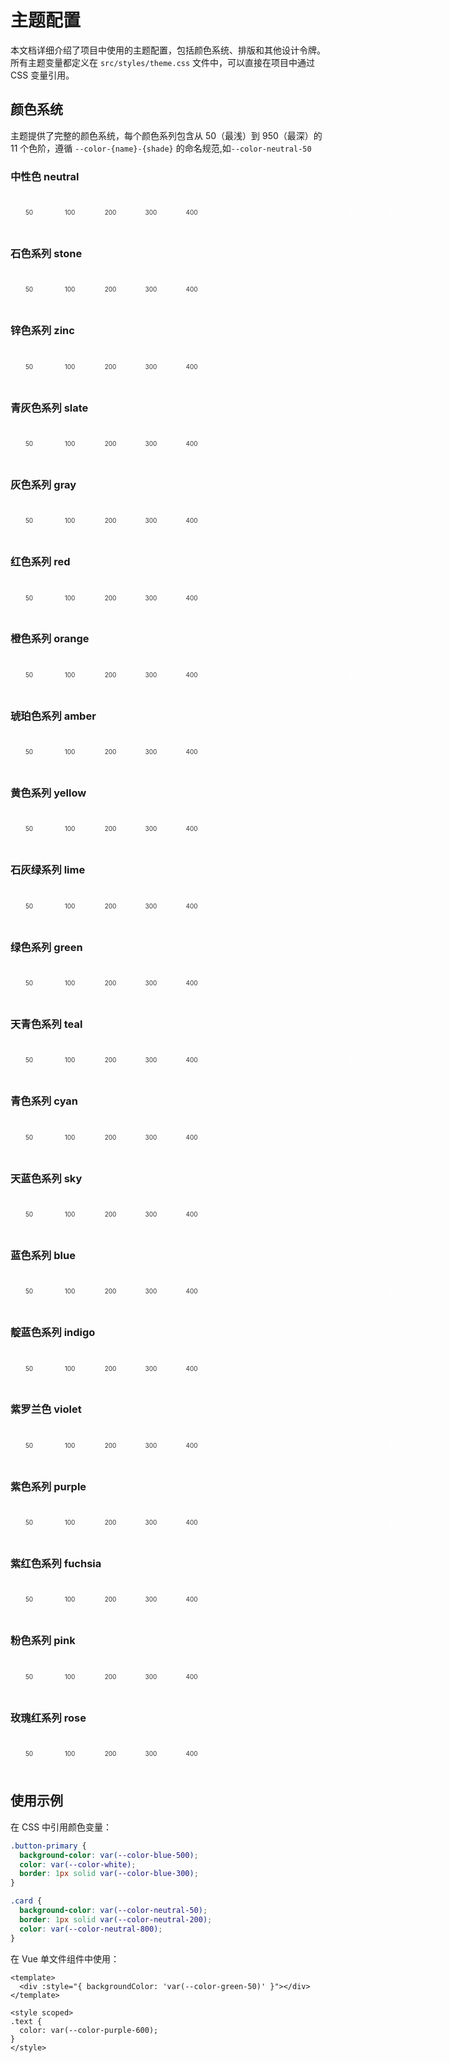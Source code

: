 # 主题配置
<script>
// 颜色复制功能 - 仅在浏览器环境执行
if (typeof window !== 'undefined') {
  function setupColorCopy() {
    document.querySelectorAll('.color-swatch').forEach(swatch => {
      swatch.addEventListener('click', function() {
        const color = this.style.backgroundColor;
        navigator.clipboard.writeText(color).then(() => {
          const originalText = this.textContent;
          this.textContent = '✓ 已复制';
          this.style.opacity = '0.5';
          setTimeout(() => {
            this.textContent = originalText;
            this.style.opacity = '1';
          }, 1500);
        });
      });
    });
  }
  // 页面加载完成后初始化
  if (document.readyState === 'loading') {
    document.addEventListener('DOMContentLoaded', setupColorCopy);
  } else {
    setupColorCopy();
  }
}
</script>


<style>
.color-swatch {
  width: 60px;
  height: 60px;
  aspect-ratio: 1 / 1;
  display: flex;
  align-items: center;
  justify-content: center;
  text-align: center;
  font-size: 10px;
  border-radius: 4px;
  cursor: pointer;
  transition: all 0.2s ease;
}


.color-swatch:hover {
  transform: scale(1.05);
}
.color-group {
  margin: 10px 0 0px;
  display: flex;
  gap:5px;
}

@media (max-width: 767px) {
  .color-group {
    flex-direction: column;
    gap: 3px;
    margin: 5px 0;
  }

  .color-swatch {
  width: 100%;
  height: 60px;
  aspect-ratio: 10/1;
  display: flex;
  align-items: center;
  justify-content: center;
  text-align: center;
  font-size: 10px;
  border-radius: 4px;
  cursor: pointer;
  transition: all 0.2s ease;
}
}
</style>

本文档详细介绍了项目中使用的主题配置，包括颜色系统、排版和其他设计令牌。所有主题变量都定义在 `src/styles/theme.css` 文件中，可以直接在项目中通过 CSS 变量引用。

## 颜色系统

主题提供了完整的颜色系统，每个颜色系列包含从 50（最浅）到 950（最深）的 11 个色阶，遵循 `--color-{name}-{shade}` 的命名规范,如`--color-neutral-50`

### 中性色 neutral

<div class="color-group">
  <div class="color-swatch" style="background-color: var(--color-neutral-50); color: #333;">50</div>
  <div class="color-swatch" style="background-color: var(--color-neutral-100); color: #333;">100</div>
  <div class="color-swatch" style="background-color: var(--color-neutral-200); color: #333;">200</div>
  <div class="color-swatch" style="background-color: var(--color-neutral-300); color: #333;">300</div>
  <div class="color-swatch" style="background-color: var(--color-neutral-400); color: #333;">400</div>
  <div class="color-swatch" style="background-color: var(--color-neutral-500); color: white;">500</div>
  <div class="color-swatch" style="background-color: var(--color-neutral-600); color: white;">600</div>
  <div class="color-swatch" style="background-color: var(--color-neutral-700); color: white;">700</div>
  <div class="color-swatch" style="background-color: var(--color-neutral-800); color: white;">800</div>
  <div class="color-swatch" style="background-color: var(--color-neutral-900); color: white;">900</div>
  <div class="color-swatch" style="background-color: var(--color-neutral-950); color: white;">950</div>
</div>

### 石色系列 stone

<div class="color-group">
  <div class="color-swatch" style="background-color: var(--color-stone-50); color: #333;">50</div>
  <div class="color-swatch" style="background-color: var(--color-stone-100); color: #333;">100</div>
  <div class="color-swatch" style="background-color: var(--color-stone-200); color: #333;">200</div>
  <div class="color-swatch" style="background-color: var(--color-stone-300); color: #333;">300</div>
  <div class="color-swatch" style="background-color: var(--color-stone-400); color: #333;">400</div>
  <div class="color-swatch" style="background-color: var(--color-stone-500); color: white;">500</div>
  <div class="color-swatch" style="background-color: var(--color-stone-600); color: white;">600</div>
  <div class="color-swatch" style="background-color: var(--color-stone-700); color: white;">700</div>
  <div class="color-swatch" style="background-color: var(--color-stone-800); color: white;">800</div>
  <div class="color-swatch" style="background-color: var(--color-stone-900); color: white;">900</div>
  <div class="color-swatch" style="background-color: var(--color-stone-950); color: white;">950</div>
</div>

### 锌色系列 zinc

<div class="color-group">
  <div class="color-swatch" style="background-color: var(--color-zinc-50); color: #333;">50</div>
  <div class="color-swatch" style="background-color: var(--color-zinc-100); color: #333;">100</div>
  <div class="color-swatch" style="background-color: var(--color-zinc-200); color: #333;">200</div>
  <div class="color-swatch" style="background-color: var(--color-zinc-300); color: #333;">300</div>
  <div class="color-swatch" style="background-color: var(--color-zinc-400); color: #333;">400</div>
  <div class="color-swatch" style="background-color: var(--color-zinc-500); color: white;">500</div>
  <div class="color-swatch" style="background-color: var(--color-zinc-600); color: white;">600</div>
  <div class="color-swatch" style="background-color: var(--color-zinc-700); color: white;">700</div>
  <div class="color-swatch" style="background-color: var(--color-zinc-800); color: white;">800</div>
  <div class="color-swatch" style="background-color: var(--color-zinc-900); color: white;">900</div>
  <div class="color-swatch" style="background-color: var(--color-zinc-950); color: white;">950</div>
</div>

### 青灰色系列 slate

<div class="color-group">
  <div class="color-swatch" style="background-color: var(--color-slate-50); color: #333;">50</div>
  <div class="color-swatch" style="background-color: var(--color-slate-100); color: #333;">100</div>
  <div class="color-swatch" style="background-color: var(--color-slate-200); color: #333;">200</div>
  <div class="color-swatch" style="background-color: var(--color-slate-300); color: #333;">300</div>
  <div class="color-swatch" style="background-color: var(--color-slate-400); color: #333;">400</div>
  <div class="color-swatch" style="background-color: var(--color-slate-500); color: white;">500</div>
  <div class="color-swatch" style="background-color: var(--color-slate-600); color: white;">600</div>
  <div class="color-swatch" style="background-color: var(--color-slate-700); color: white;">700</div>
  <div class="color-swatch" style="background-color: var(--color-slate-800); color: white;">800</div>
  <div class="color-swatch" style="background-color: var(--color-slate-900); color: white;">900</div>
  <div class="color-swatch" style="background-color: var(--color-slate-950); color: white;">950</div>
</div>

### 灰色系列 gray

<div class="color-group">
  <div class="color-swatch" style="background-color: var(--color-gray-50); color: #333;">50</div>
  <div class="color-swatch" style="background-color: var(--color-gray-100); color: #333;">100</div> 
  <div class="color-swatch" style="background-color: var(--color-gray-200); color: #333;">200</div>
  <div class="color-swatch" style="background-color: var(--color-gray-300); color: #333;">300</div>
  <div class="color-swatch" style="background-color: var(--color-gray-400); color: #333;">400</div>
  <div class="color-swatch" style="background-color: var(--color-gray-500); color: white;">500</div>
  <div class="color-swatch" style="background-color: var(--color-gray-600); color: white;">600</div>
  <div class="color-swatch" style="background-color: var(--color-gray-700); color: white;">700</div>
  <div class="color-swatch" style="background-color: var(--color-gray-800); color: white;">800</div>
  <div class="color-swatch" style="background-color: var(--color-gray-900); color: white;">900</div>
  <div class="color-swatch" style="background-color: var(--color-gray-950); color: white;">950</div>    
</div>

### 红色系列 red

<div class="color-group">
  <div class="color-swatch" style="background-color: var(--color-red-50); color: #333;">50</div>
  <div class="color-swatch" style="background-color: var(--color-red-100); color: #333;">100</div>
  <div class="color-swatch" style="background-color: var(--color-red-200); color: #333;">200</div>
  <div class="color-swatch" style="background-color: var(--color-red-300); color: #333;">300</div>
  <div class="color-swatch" style="background-color: var(--color-red-400); color: #333;">400</div>
  <div class="color-swatch" style="background-color: var(--color-red-500); color: white;">500</div>
  <div class="color-swatch" style="background-color: var(--color-red-600); color: white;">600</div>
  <div class="color-swatch" style="background-color: var(--color-red-700); color: white;">700</div>
  <div class="color-swatch" style="background-color: var(--color-red-800); color: white;">800</div>
  <div class="color-swatch" style="background-color: var(--color-red-900); color: white;">900</div>
  <div class="color-swatch" style="background-color: var(--color-red-950); color: white;">950</div>
</div>

### 橙色系列 orange

<div class="color-group">
  <div class="color-swatch" style="background-color: var(--color-orange-50); color: #333;">50</div>
  <div class="color-swatch" style="background-color: var(--color-orange-100); color: #333;">100</div>
  <div class="color-swatch" style="background-color: var(--color-orange-200); color: #333;">200</div>
  <div class="color-swatch" style="background-color: var(--color-orange-300); color: #333;">300</div>
  <div class="color-swatch" style="background-color: var(--color-orange-400); color: #333;">400</div>
  <div class="color-swatch" style="background-color: var(--color-orange-500); color: white;">500</div>
  <div class="color-swatch" style="background-color: var(--color-orange-600); color: white;">600</div>
  <div class="color-swatch" style="background-color: var(--color-orange-700); color: white;">700</div>
  <div class="color-swatch" style="background-color: var(--color-orange-800); color: white;">800</div>
  <div class="color-swatch" style="background-color: var(--color-orange-900); color: white;">900</div>
  <div class="color-swatch" style="background-color: var(--color-orange-950); color: white;">950</div>
</div>

### 琥珀色系列 amber

<div class="color-group">
  <div class="color-swatch" style="background-color: var(--color-amber-50); color: #333;">50</div>
  <div class="color-swatch" style="background-color: var(--color-amber-100); color: #333;">100</div>
  <div class="color-swatch" style="background-color: var(--color-amber-200); color: #333;">200</div>
  <div class="color-swatch" style="background-color: var(--color-amber-300); color: #333;">300</div>
  <div class="color-swatch" style="background-color: var(--color-amber-400); color: #333;">400</div>
  <div class="color-swatch" style="background-color: var(--color-amber-500); color: white;">500</div>
  <div class="color-swatch" style="background-color: var(--color-amber-600); color: white;">600</div>
  <div class="color-swatch" style="background-color: var(--color-amber-700); color: white;">700</div>
  <div class="color-swatch" style="background-color: var(--color-amber-800); color: white;">800</div>
  <div class="color-swatch" style="background-color: var(--color-amber-900); color: white;">900</div>
  <div class="color-swatch" style="background-color: var(--color-amber-950); color: white;">950</div>
</div>

### 黄色系列 yellow

<div class="color-group">
  <div class="color-swatch" style="background-color: var(--color-yellow-50); color: #333;">50</div>
  <div class="color-swatch" style="background-color: var(--color-yellow-100); color: #333;">100</div>
  <div class="color-swatch" style="background-color: var(--color-yellow-200); color: #333;">200</div>
  <div class="color-swatch" style="background-color: var(--color-yellow-300); color: #333;">300</div>
  <div class="color-swatch" style="background-color: var(--color-yellow-400); color: #333;">400</div>
  <div class="color-swatch" style="background-color: var(--color-yellow-500); color: white;">500</div>
  <div class="color-swatch" style="background-color: var(--color-yellow-600); color: white;">600</div>
  <div class="color-swatch" style="background-color: var(--color-yellow-700); color: white;">700</div>
  <div class="color-swatch" style="background-color: var(--color-yellow-800); color: white;">800</div>
  <div class="color-swatch" style="background-color: var(--color-yellow-900); color: white;">900</div>
  <div class="color-swatch" style="background-color: var(--color-yellow-950); color: white;">950</div>
</div>

### 石灰绿系列 lime

<div class="color-group">
  <div class="color-swatch" style="background-color: var(--color-lime-50); color: #333;">50</div>
  <div class="color-swatch" style="background-color: var(--color-lime-100); color: #333;">100</div>
  <div class="color-swatch" style="background-color: var(--color-lime-200); color: #333;">200</div>
  <div class="color-swatch" style="background-color: var(--color-lime-300); color: #333;">300</div>
  <div class="color-swatch" style="background-color: var(--color-lime-400); color: #333;">400</div>
  <div class="color-swatch" style="background-color: var(--color-lime-500);color: white;">500</div>
  <div class="color-swatch" style="background-color: var(--color-lime-600); color: white;">600</div>
  <div class="color-swatch" style="background-color: var(--color-lime-700); color: white;">700</div>
  <div class="color-swatch" style="background-color: var(--color-lime-800); color: white;">800</div>
  <div class="color-swatch" style="background-color: var(--color-lime-900); color: white;">900</div>
  <div class="color-swatch" style="background-color: var(--color-lime-950); color: white;">950</div>
</div>

### 绿色系列 green

<div class="color-group">
  <div class="color-swatch" style="background-color: var(--color-green-50); color: #333;">50</div>
  <div class="color-swatch" style="background-color: var(--color-green-100); color: #333;">100</div>
  <div class="color-swatch" style="background-color: var(--color-green-200); color: #333;">200</div>
  <div class="color-swatch" style="background-color: var(--color-green-300); color: #333;">300</div>
  <div class="color-swatch" style="background-color: var(--color-green-400); color: #333;">400</div>
  <div class="color-swatch" style="background-color: var(--color-green-500); color: white;">500</div>
  <div class="color-swatch" style="background-color: var(--color-green-600); color: white;">600</div>
  <div class="color-swatch" style="background-color: var(--color-green-700); color: white;">700</div>
  <div class="color-swatch" style="background-color: var(--color-green-800); color: white;">800</div>
  <div class="color-swatch" style="background-color: var(--color-green-900); color: white;">900</div>
  <div class="color-swatch" style="background-color: var(--color-green-950); color: white;">950</div>
</div>

### 天青色系列 teal

  <div class="color-group">
  <div class="color-swatch" style="background-color: var(--color-teal-50); color: #333;">50</div>
  <div class="color-swatch" style="background-color: var(--color-teal-100); color: #333;">100</div>
  <div class="color-swatch" style="background-color: var(--color-teal-200); color: #333;">200</div>
  <div class="color-swatch" style="background-color: var(--color-teal-300); color: #333;">300</div>
  <div class="color-swatch" style="background-color: var(--color-teal-400); color: #333;">400</div>
  <div class="color-swatch" style="background-color: var(--color-teal-500); color: white;">500</div>
  <div class="color-swatch" style="background-color: var(--color-teal-600); color: white;">600</div>
  <div class="color-swatch" style="background-color: var(--color-teal-700); color: white;">700</div>
  <div class="color-swatch" style="background-color: var(--color-teal-800); color: white;">800</div>
  <div class="color-swatch" style="background-color: var(--color-teal-900); color: white;">900</div>
  <div class="color-swatch" style="background-color: var(--color-teal-950); color: white;">950</div>
</div>

### 青色系列 cyan

<div class="color-group">
  <div class="color-swatch" style="background-color: var(--color-cyan-50); color: #333;">50</div>
  <div class="color-swatch" style="background-color: var(--color-cyan-100); color: #333;">100</div>
  <div class="color-swatch" style="background-color: var(--color-cyan-200); color: #333;">200</div>
  <div class="color-swatch" style="background-color: var(--color-cyan-300); color: #333;">300</div>
  <div class="color-swatch" style="background-color: var(--color-cyan-400); color: #333;">400</div>
  <div class="color-swatch" style="background-color: var(--color-cyan-500);  color: white;">500</div>
  <div class="color-swatch" style="background-color: var(--color-cyan-600); color: white;">600</div>
  <div class="color-swatch" style="background-color: var(--color-cyan-700); color: white;">700</div>
  <div class="color-swatch" style="background-color: var(--color-cyan-800); color: white;">800</div>
  <div class="color-swatch" style="background-color: var(--color-cyan-900); color: white;">900</div>
  <div class="color-swatch" style="background-color: var(--color-cyan-950); color: white;">950</div>
</div>

### 天蓝色系列 sky

<div class="color-group">
  <div class="color-swatch" style="background-color: var(--color-sky-50); color: #333;">50</div>
  <div class="color-swatch" style="background-color: var(--color-sky-100); color: #333;">100</div>
  <div class="color-swatch" style="background-color: var(--color-sky-200); color: #333;">200</div>
  <div class="color-swatch" style="background-color: var(--color-sky-300); color: #333;">300</div>
  <div class="color-swatch" style="background-color: var(--color-sky-400); color: #333;">400</div>
  <div class="color-swatch" style="background-color: var(--color-sky-500); color: white;">500</div>
  <div class="color-swatch" style="background-color: var(--color-sky-600); color: white;">600</div>
  <div class="color-swatch" style="background-color: var(--color-sky-700); color: white;">700</div>
  <div class="color-swatch" style="background-color: var(--color-sky-800); color: white;">800</div>
  <div class="color-swatch" style="background-color: var(--color-sky-900); color: white;">900</div>
  <div class="color-swatch" style="background-color: var(--color-sky-950); color: white;">950</div>
</div>

### 蓝色系列 blue

<div class="color-group">
  <div class="color-swatch" style="background-color: var(--color-blue-50); color: #333;">50</div>
  <div class="color-swatch" style="background-color: var(--color-blue-100); color: #333;">100</div>
  <div class="color-swatch" style="background-color: var(--color-blue-200); color: #333;">200</div>
  <div class="color-swatch" style="background-color: var(--color-blue-300); color: #333;">300</div>
  <div class="color-swatch" style="background-color: var(--color-blue-400); color: #333;">400</div> 
  <div class="color-swatch" style="background-color: var(--color-blue-500); color: white;">500</div>
  <div class="color-swatch" style="background-color: var(--color-blue-600); color: white;">600</div>
  <div class="color-swatch" style="background-color: var(--color-blue-700); color: white;">700</div>
  <div class="color-swatch" style="background-color: var(--color-blue-800); color: white;">800</div>
  <div class="color-swatch" style="background-color: var(--color-blue-900); color: white;">900</div>
  <div class="color-swatch" style="background-color: var(--color-blue-950); color: white;">950</div>
</div>

### 靛蓝色系列 indigo

<div class="color-group">
  <div class="color-swatch" style="background-color: var(--color-indigo-50); color: #333;">50</div>
  <div class="color-swatch" style="background-color: var(--color-indigo-100); color: #333;">100</div>
  <div class="color-swatch" style="background-color: var(--color-indigo-200); color: #333;">200</div>
  <div class="color-swatch" style="background-color: var(--color-indigo-300); color: #333;">300</div>
  <div class="color-swatch" style="background-color: var(--color-indigo-400); color: #333;">400</div>
  <div class="color-swatch" style="background-color: var(--color-indigo-500); color: white;">500</div>
  <div class="color-swatch" style="background-color: var(--color-indigo-600); color: white;">600</div>
  <div class="color-swatch" style="background-color: var(--color-indigo-700); color: white;">700</div>  
  <div class="color-swatch" style="background-color: var(--color-indigo-800); color: white;">800</div>
  <div class="color-swatch" style="background-color: var(--color-indigo-900); color: white;">900</div>
  <div class="color-swatch" style="background-color: var(--color-indigo-950); color: white;">950</div>
</div>

### 紫罗兰色 violet

<div class="color-group">
  <div class="color-swatch" style="background-color: var(--color-violet-50); color: #333;">50</div>
  <div class="color-swatch" style="background-color: var(--color-violet-100); color: #333;">100</div>
  <div class="color-swatch" style="background-color: var(--color-violet-200); color: #333;">200</div>
  <div class="color-swatch" style="background-color: var(--color-violet-300); color: #333;">300</div>
  <div class="color-swatch" style="background-color: var(--color-violet-400); color: #333;">400</div>
  <div class="color-swatch" style="background-color: var(--color-violet-500); color: white;">500</div>
  <div class="color-swatch" style="background-color: var(--color-violet-600); color: white;">600</div>
  <div class="color-swatch" style="background-color: var(--color-violet-700); color: white;">700</div>
  <div class="color-swatch" style="background-color: var(--color-violet-800); color: white;">800</div>
  <div class="color-swatch" style="background-color: var(--color-violet-900); color: white;">900</div>
  <div class="color-swatch" style="background-color: var(--color-violet-950); color: white;">950</div>
</div>

### 紫色系列 purple

<div class="color-group">
  <div class="color-swatch" style="background-color: var(--color-purple-50); color: #333;">50</div>
  <div class="color-swatch" style="background-color: var(--color-purple-100); color: #333;">100</div>
  <div class="color-swatch" style="background-color: var(--color-purple-200); color: #333;">200</div>
  <div class="color-swatch" style="background-color: var(--color-purple-300); color: #333;">300</div>
  <div class="color-swatch" style="background-color: var(--color-purple-400); color: #333;">400</div>
  <div class="color-swatch" style="background-color: var(--color-purple-500); color: white;">500</div>
  <div class="color-swatch" style="background-color: var(--color-purple-600); color: white;">600</div>
  <div class="color-swatch" style="background-color: var(--color-purple-700); color: white;">700</div>
  <div class="color-swatch" style="background-color: var(--color-purple-800); color: white;">800</div>
  <div class="color-swatch" style="background-color: var(--color-purple-900); color: white;">900</div>
  <div class="color-swatch" style="background-color: var(--color-purple-950); color: white;">950</div>
</div>

### 紫红色系列 fuchsia

<div class="color-group">
  <div class="color-swatch" style="background-color: var(--color-fuchsia-50); color: #333;">50</div>
  <div class="color-swatch" style="background-color: var(--color-fuchsia-100); color: #333;">100</div>
  <div class="color-swatch" style="background-color: var(--color-fuchsia-200); color: #333;">200</div>
  <div class="color-swatch" style="background-color: var(--color-fuchsia-300); color: #333;">300</div>
  <div class="color-swatch" style="background-color: var(--color-fuchsia-400); color: #333;">400</div>
  <div class="color-swatch" style="background-color: var(--color-fuchsia-500); color: white;">500</div>
  <div class="color-swatch" style="background-color: var(--color-fuchsia-600); color: white;">600</div>
  <div class="color-swatch" style="background-color: var(--color-fuchsia-700); color: white;">700</div>
  <div class="color-swatch" style="background-color: var(--color-fuchsia-800); color: white;">800</div>
  <div class="color-swatch" style="background-color: var(--color-fuchsia-900); color: white;">900</div>
  <div class="color-swatch" style="background-color: var(--color-fuchsia-950); color: white;">950</div>
</div>

### 粉色系列 pink

<div class="color-group">
  <div class="color-swatch" style="background-color: var(--color-pink-50); color: #333;">50</div>
  <div class="color-swatch" style="background-color: var(--color-pink-100); color: #333;">100</div>
  <div class="color-swatch" style="background-color: var(--color-pink-200); color: #333;">200</div>
  <div class="color-swatch" style="background-color: var(--color-pink-300); color: #333;">300</div>
  <div class="color-swatch" style="background-color: var(--color-pink-400); color: #333;">400</div>
  <div class="color-swatch" style="background-color: var(--color-pink-500); color: white;">500</div>
  <div class="color-swatch" style="background-color: var(--color-pink-600); color: white;">600</div>
  <div class="color-swatch" style="background-color: var(--color-pink-700); color: white;">700</div>
  <div class="color-swatch" style="background-color: var(--color-pink-800); color: white;">800</div>
  <div class="color-swatch" style="background-color: var(--color-pink-900); color: white;">900</div>
  <div class="color-swatch" style="background-color: var(--color-pink-950); color: white;">950</div>
</div>

### 玫瑰红系列 rose

<div class="color-group">
  <div class="color-swatch" style="background-color: var(--color-rose-50); color: #333;">50</div>
  <div class="color-swatch" style="background-color: var(--color-rose-100); color: #333;">100</div>
  <div class="color-swatch" style="background-color: var(--color-rose-200); color: #333;">200</div>
  <div class="color-swatch" style="background-color: var(--color-rose-300); color: #333;">300</div>
  <div class="color-swatch" style="background-color: var(--color-rose-400); color: #333;">400</div>
  <div class="color-swatch" style="background-color: var(--color-rose-500); color: white;">500</div>
  <div class="color-swatch" style="background-color: var(--color-rose-600); color: white;">600</div>
  <div class="color-swatch" style="background-color: var(--color-rose-700); color: white;">700</div>
  <div class="color-swatch" style="background-color: var(--color-rose-800); color: white;">800</div>
  <div class="color-swatch" style="background-color: var(--color-rose-900); color: white;">900</div>
  <div class="color-swatch" style="background-color: var(--color-rose-950); color: white;">950</div>
</div>

## 使用示例

在 CSS 中引用颜色变量：

```css
.button-primary {
  background-color: var(--color-blue-500);
  color: var(--color-white);
  border: 1px solid var(--color-blue-300);
}

.card {
  background-color: var(--color-neutral-50);
  border: 1px solid var(--color-neutral-200);
  color: var(--color-neutral-800);
}
```

在 Vue 单文件组件中使用：

```vue
<template>
  <div :style="{ backgroundColor: 'var(--color-green-50)' }"></div>
</template>

<style scoped>
.text {
  color: var(--color-purple-600);
}
</style>
```
